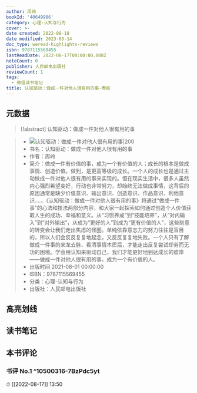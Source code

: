 ```yaml
---
author: 周岭
bookId: '40649986'
category: 心理-认知与行为
cover: >-
date created: 2022-08-18
date modified: 2023-03-14
doc_type: weread-highlights-reviews
isbn: 9787115569455
lastReadDate: 2022-08-17T00:00:00.000Z
noteCount: 0
publisher: 人民邮电出版社
reviewCount: 1
tags:
  - 微信读书笔记
title: 认知驱动：做成一件对他人很有用的事-周岭
---
```


## 元数据

>[!abstract] 认知驱动：做成一件对他人很有用的事

> - ![认知驱动：做成一件对他人很有用的事|200](https://wfqqreader-1252317822.image.myqcloud.com/cover/986/40649986/t7_40649986.jpg)
> - 书名：认知驱动：做成一件对他人很有用的事
> - 作者：周岭
> - 简介：做成一件有价值的事，成为一个有价值的人；成长的根本是做成事情、创造价值。做到，是更高等级的成长。一个人的成长也是通过主动做成一件对他人很有用的事来实现的。但在现实生活中，很多人虽然内心强烈希望变好，行动也非常努力，却始终无法做成事情，这背后的原因通常是缺少价值意识、输出意识、创造意识、作品意识、利他意识……《认知驱动：做成一件对他人很有用的事》将通过“做成一件事”的心法和技法两部分内容，和大家一起探索如何通过创造个人价值获取人生的成功、幸福和意义。从“习惯养成”到“技能培养”，从“对内输入”到“对外输出”，从成为“更好的人”到成为“更有价值的人”，这些刻意的转变会让我们走出焦虑的怪圈。单纯依靠意志力的努力往往是盲目的，所以人们会反反复复地起念，又反反复复地失败。一个人只有了解做成一件事的来龙去脉、看清事情本质后，才能走出反复尝试却劳而无功的困境。学会用认知来驱动自己，我们才能更好地到达成长的彼岸——做成一件对他人很有用的事，成为一个有价值的人。
> - 出版时间 2021-08-01 00:00:00
> - ISBN：9787115569455
> - 分类：心理-认知与行为
> - 出版社：人民邮电出版社

## 高亮划线

## 读书笔记

## 本书评论

### 书评 No.1 ^10500316-7BzPdc5yt

⏱ [[2022-08-17]] 13:50
